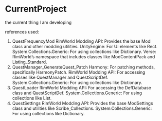 # CurrentProject
the current thing I am developing

references used:
1. QuestFrequencyMod
RimWorld Modding API: Provides the base Mod class and other modding utilities.
UnityEngine: For UI elements like Rect.
System.Collections.Generic: For using collections like Dictionary.
Verse: RimWorld’s namespace that includes classes like ModContentPack and Listing_Standard.  
2. QuestManager_GenerateQuest_Patch
Harmony: For patching methods, specifically HarmonyPatch.
RimWorld Modding API: For accessing classes like QuestManager and QuestScriptDef.
System.Collections.Generic: For using collections like Dictionary.  
3. QuestLoader
RimWorld Modding API: For accessing the DefDatabase class and QuestScriptDef.
System.Collections.Generic: For using collections like List.  
4. QuestSettings
RimWorld Modding API: Provides the base ModSettings class and utilities like Scribe_Collections.
System.Collections.Generic: For using collections like Dictionary.

